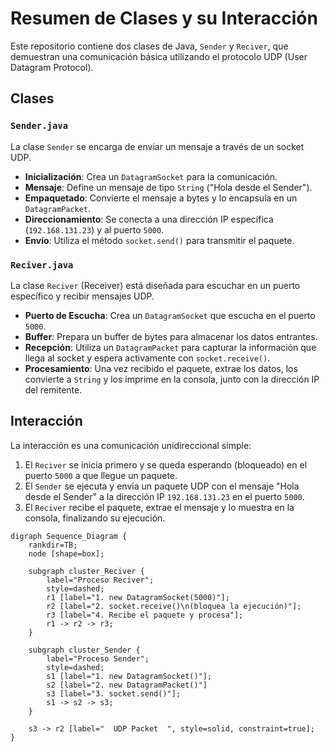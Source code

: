 # Resumen de Clases y su Interacción

Este repositorio contiene dos clases de Java, `Sender` y `Reciver`, que demuestran una comunicación básica utilizando el protocolo UDP (User Datagram Protocol).

## Clases

### `Sender.java`

La clase `Sender` se encarga de enviar un mensaje a través de un socket UDP. 

- **Inicialización**: Crea un `DatagramSocket` para la comunicación.
- **Mensaje**: Define un mensaje de tipo `String` ("Hola desde el Sender").
- **Empaquetado**: Convierte el mensaje a bytes y lo encapsula en un `DatagramPacket`.
- **Direccionamiento**: Se conecta a una dirección IP específica (`192.168.131.23`) y al puerto `5000`.
- **Envío**: Utiliza el método `socket.send()` para transmitir el paquete.

### `Reciver.java`

La clase `Reciver` (Receiver) está diseñada para escuchar en un puerto específico y recibir mensajes UDP.

- **Puerto de Escucha**: Crea un `DatagramSocket` que escucha en el puerto `5000`.
- **Buffer**: Prepara un buffer de bytes para almacenar los datos entrantes.
- **Recepción**: Utiliza un `DatagramPacket` para capturar la información que llega al socket y espera activamente con `socket.receive()`.
- **Procesamiento**: Una vez recibido el paquete, extrae los datos, los convierte a `String` y los imprime en la consola, junto con la dirección IP del remitente.

## Interacción

La interacción es una comunicación unidireccional simple:

1. El `Reciver` se inicia primero y se queda esperando (bloqueado) en el puerto `5000` a que llegue un paquete.
2. El `Sender` se ejecuta y envía un paquete UDP con el mensaje "Hola desde el Sender" a la dirección IP `192.168.131.23` en el puerto `5000`.
3. El `Reciver` recibe el paquete, extrae el mensaje y lo muestra en la consola, finalizando su ejecución.

```plantuml
digraph Sequence_Diagram {
    rankdir=TB;
    node [shape=box];

    subgraph cluster_Reciver {
        label="Proceso Reciver";
        style=dashed;
        r1 [label="1. new DatagramSocket(5000)"];
        r2 [label="2. socket.receive()\n(bloquea la ejecución)"];
        r3 [label="4. Recibe el paquete y procesa"];
        r1 -> r2 -> r3;
    }

    subgraph cluster_Sender {
        label="Proceso Sender";
        style=dashed;
        s1 [label="1. new DatagramSocket()"];
        s2 [label="2. new DatagramPacket()"]
        s3 [label="3. socket.send()"];
        s1 -> s2 -> s3;
    }

    s3 -> r2 [label="  UDP Packet  ", style=solid, constraint=true];
}
```
